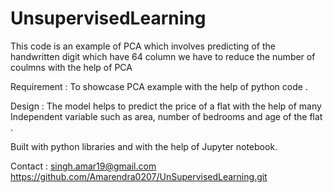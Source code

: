 # UnsupervisedLearning
This code is an example of PCA which involves predicting of the  handwritten digit which have 64 column we have to reduce the number of coulmns with the help of PCA 

Requirement : To showcase PCA example with the help of python code .

Design : The model helps to predict the price of a flat with the help of many Independent variable such as area, number of bedrooms and age of the flat .

Built with python libraries and with the help of Jupyter notebook.

Contact : singh.amar19@gmail.com https://github.com/Amarendra0207/UnSupervisedLearning.git
